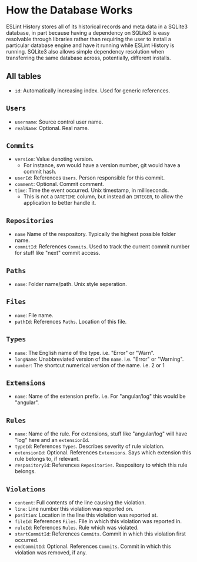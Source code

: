 # How the Database Works

ESLint History stores all of its historical records and meta data in a SQLite3 database, in part because having a dependency on SQLite3 is easy resolvable through libraries rather than requiring the user to install a particular database engine and have it running while ESLint History is running. SQLite3 also allows simple dependency resolution when transferring the same database across, potentially, different installs.

## All tables
* `id`: Automatically increasing index. Used for generic references.

## `Users`
* `username`: Source control user name.
* `realName`: Optional. Real name.

## `Commits`
* `version`: Value denoting version.
  * For instance, svn would have a version number, git would have a commit hash.
* `userId`: References `Users`. Person responsible for this commit.
* `comment`: Optional. Commit comment.
* `time`: Time the event occurred. Unix timestamp, in milliseconds.
  * This is not a `DATETIME` column, but instead an `INTEGER`, to allow the application to better handle it.

## `Repositories`
* `name` Name of the respository. Typically the highest possible folder name.
* `commitId`: References `Commits`. Used to track the current commit number for stuff like "next" commit access.

## `Paths`
* `name`: Folder name/path. Unix style seperation.

## `Files`
* `name`: File name.
* `pathId`: References `Paths`. Location of this file.

## `Types`
* `name`: The English name of the type. i.e. "Error" or "Warn".
* `longName`: Unabbreviated version of the `name`. i.e. "Error" or "Warning".
* `number`: The shortcut numerical version of the name. i.e. 2 or 1

## `Extensions`
* `name`: Name of the extension prefix. i.e. For "angular/log" this would be "angular".

## `Rules`
* `name`: Name of the rule. For extensions, stuff like "angular/log" will have "log" here and an `extensionId`.
* `typeId`: References `Types`. Describes severity of rule violation.
* `extensionId`: Optional. References `Extensions`. Says which extension this rule belongs to, if relevant.
* `respositoryId`: References `Repositories`. Respository to which this rule belongs.

## `Violations`
* `content`: Full contents of the line causing the violation.
* `line`: Line number this violation was reported on.
* `position`: Location in the line this violation was reported at.
* `fileId`: References `Files`. File in which this violation was reported in.
* `ruleId`: References `Rules`. Rule which was violated.
* `startCommitId`: References `Commits`. Commit in which this violation first occurred.
* `endCommitId`: Optional. References `Commits`. Commit in which this violation was removed, if any.
